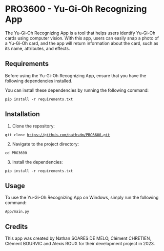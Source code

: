 # PRO3600 - Yu-Gi-Oh Recognizing App

The Yu-Gi-Oh Recognizing App is a tool that helps users identify Yu-Gi-Oh cards using computer vision. With this app, users can easily snap a photo of a Yu-Gi-Oh card, and the app will return information about the card, such as its name, attributes, and effects.

## Requirements

Before using the Yu-Gi-Oh Recognizing App, ensure that you have the following dependencies installed.

You can install these dependencies by running the following command:

<code>pip install -r requirements.txt</code>

## Installation

1. Clone the repository:

<code>git clone https://github.com/nathsdm/PRO3600.git</code>


2. Navigate to the project directory:

<code>cd PRO3600</code>

3. Install the dependencies:

<code>pip install -r requirements.txt</code>

## Usage

To use the Yu-Gi-Oh Recognizing App on Windows, simply run the following command:

<code>App/main.py</code>

## Credits

This app was created by Nathan SOARES DE MELO, Clément CHRETIEN, Clément BOURVIC and Alexis ROUX for their development project in 2023.